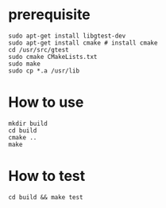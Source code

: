 # prerequisite

```
sudo apt-get install libgtest-dev
sudo apt-get install cmake # install cmake
cd /usr/src/gtest
sudo cmake CMakeLists.txt
sudo make
sudo cp *.a /usr/lib
```

# How to use

```
mkdir build
cd build
cmake ..
make
```


# How to test

```
cd build && make test
```
